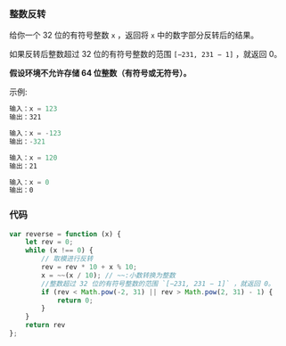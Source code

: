 ###  整数反转

给你一个 32 位的有符号整数 `x` ，返回将 `x` 中的数字部分反转后的结果。

如果反转后整数超过 32 位的有符号整数的范围 `[−231, 231 − 1]` ，就返回 0。

**假设环境不允许存储 64 位整数（有符号或无符号）。**

示例:

```js
输入：x = 123
输出：321

输入：x = -123
输出：-321

输入：x = 120
输出：21

输入：x = 0
输出：0
```



### 代码

```js
var reverse = function (x) {
    let rev = 0;
    while (x !== 0) {
        // 取模进行反转
        rev = rev * 10 + x % 10;
        x = ~~(x / 10); // ~~:小数转换为整数
        //整数超过 32 位的有符号整数的范围 `[−231, 231 − 1]` ，就返回 0。
        if (rev < Math.pow(-2, 31) || rev > Math.pow(2, 31) - 1) {
            return 0;
        }
    }
    return rev
};
```


